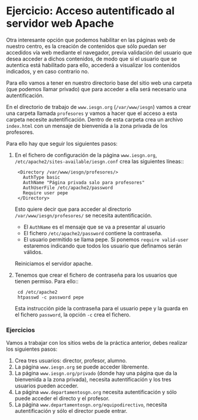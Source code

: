 # Ejercicio: Acceso autentificado al servidor web Apache


Otra interesante opción que podemos habilitar en las páginas web de nuestro centro, es la creación de contenidos que sólo puedan ser accedidos vía web mediante el navegador, previa validación del usuario que desea acceder a dichos contenidos, de modo que si el usuario que se autentica está habilitado para ello, accederá a visualizar los contenidos indicados, y en caso contrario no.

Para ello vamos a tener en nuestro directorio base del sitio web una carpeta (que podemos llamar privado) que para acceder a ella será necesario una autentificación.

En el directorio de trabajo de ``www.iesgn.org`` (``/var/www/iesgn``) vamos a crear una carpeta llamada ``profesores`` y vamos a hacer que el acceso a esta carpeta necesite autentificación. Dentro de esta carpeta crea un archivo ``index.html`` con un mensaje de bienvenida a la zona privada de los profesores.

Para ello hay que seguir los siguientes pasos:

1. En el fichero de configuración de la página ``www.iesgn.org``, ``/etc/apache2/sites-available/iesgn.conf`` crea las siguientes líneas::

        <Directory /var/www/iesgn/profesores/>
          AuthType basic
          AuthName "Página privada salo para profesores"
          AuthUserFile /etc/apache2/password
          Require user pepe
        </Directory>

    Esto quiere decir que para acceder al directorio ``/var/www/iesgn/profesores/`` se necesita autentificación.

    * El ``AuthName`` es el mensaje que se va a presentar al usuario
    * El fichero ``/etc/apache2/password`` contiene la contraseña.
    * El usuario permitido se llama pepe. Si ponemos ``require valid-user`` estaremos indicando que todos los usuario que definamos serán válidos.

    Reiniciamos el servidor apache.

2. Tenemos que crear el fichero de contraseña para los usuarios que tienen permiso. Para ello::
  
        cd /etc/apache2
        htpasswd -c password pepe

    Esta instrucción pide la contraseña para el usuario pepe y la guarda en el fichero ``password``, la opción ``-c`` crea el fichero.

### Ejercicios

Vamos a trabajar con los sitios webs de la práctica anterior, debes realizar los siguientes pasos:

1. Crea tres usuarios: director, profesor, alumno.
2. La página ``www.iesgn.org`` se puede acceder libremente.
3. La página ``www.iesgn.org/privado`` (donde hay una página que da la bienvenida a la zona privada), necesita autentificación y los tres usuarios pueden acceder.
4. La página ``www.departamentosgn.org`` necesita autentificación y sólo puede acceder el directo y el profesor.
5. La página ``www.departamentosgn.org/equipodirectivo``, necesita autentificación y sólo el director puede entrar.


